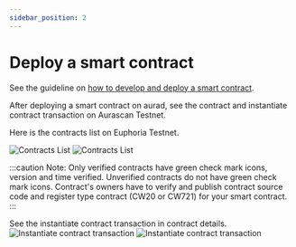 ```yaml
---
sidebar_position: 2
---
```


# Deploy a smart contract

See the guideline on [how to develop and deploy a smart contract](https://github.com/aura-nw/flower-store-contract).

After deploying a smart contract on aurad, see the contract and instantiate contract transaction on Aurascan Testnet.

Here is the contracts list on Euphoria Testnet.

![Contracts List](/img/aurascan-blc-explorer/contracts_list.png)
![Contracts List](/img/aurascan-blc-explorer/contract_list.png)

:::caution Note:
Only verified contracts have green check mark icons, version and time verified. 
Unverified contracts do not have green check mark icons. 
Contract's owners have to verify and publish contract source code and register type contract (CW20 or CW721) for your smart contract.
:::

See the instantiate contract transaction in contract details.
![Instantiate contract transaction](/img/aurascan-blc-explorer/instantiate_contract_txn.PNG)
![Instantiate contract transaction](/img/aurascan-blc-explorer/instantiate_contract_txn_details.PNG)
